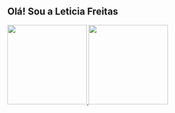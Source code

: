## Olá! Sou a Leticia Freitas
<div>
<a href="https://github.com/freitaszLe">
<img height="180em" src=https://github-readme-stats.vercel.app/api?username=freitaszLe&show_icons=true&theme=dracula&include_all_commits=true&count_private=true"/>
<img height="180em" src= https://github-readme-stats.vercel.app/api/top-langs/?username=freitaszLe&layout=compact&langs_count=16&theme=jolly"/>
  
</div>
